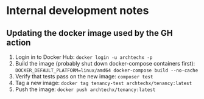 # Internal development notes

## Updating the docker image used by the GH action

1. Login in to Docker Hub: `docker login -u archtechx -p`
1. Build the image (probably shut down docker-compose containers first): `DOCKER_DEFAULT_PLATFORM=linux/amd64 docker-compose build --no-cache`
1. Verify that tests pass on the new image: `composer test`
1. Tag a new image: `docker tag tenancy-test archtechx/tenancy:latest`
1. Push the image: `docker push archtechx/tenancy:latest`
